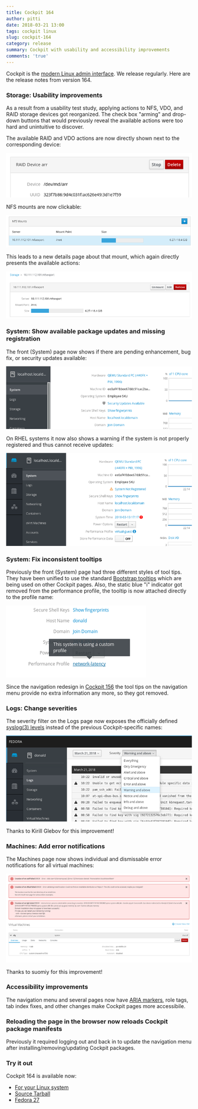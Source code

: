 ```yaml
---
title: Cockpit 164
author: pitti
date: 2018-03-21 13:00
tags: cockpit linux
slug: cockpit-164
category: release
summary: Cockpit with usability and accessibility improvements
comments: 'true'
---
```


Cockpit is the [modern Linux admin interface](http://cockpit-project.org/). We release regularly.
Here are the release notes from version 164.

### Storage: Usability improvements

As a result from a usability test study, applying actions to NFS, VDO, and
RAID storage devices got reorganized. The check box "arming" and drop-down
buttons that would previously reveal the available actions were too hard and
unintuitive to discover.

The available RAID and VDO actions are now directly shown next to the
corresponding device:

![Storage RAID action buttons](/images/storage-raid-action-buttons.png)

NFS mounts are now clickable:

![Storage NFS list](/images/storage-nfs-list.png)

This leads to a new details page about that mount, which again directly
presents the available actions:

![Storage NFS list](/images/storage-nfs-details.png)

### System: Show available package updates and missing registration

The front (System) page now shows if there are pending enhancement, bug fix, or
security updates available:

![System available security updates](/images/system-security-updates.png)

On RHEL systems it now also shows a warning if the system is not properly
registered and thus cannot receive updates:

![System unregistered](/images/system-unregistered.png)

### System: Fix inconsistent tooltips

Previously the front (System) page had three different styles of tool tips.
They have been unified to use the standard
[Bootstrap tooltips](https://getbootstrap.com/docs/4.0/components/tooltips/)
which are being used on other Cockpit pages. Also, the static blue "i"
indicator got removed from the performance profile, the tooltip is now
attached directly to the profile name:

![System tuned profile](/images/system-tuned-profile.png)

Since the navigation redesign in [Cockpit 156](https://martinpitt.github.io/cockpit-project.github.io/blog/cockpit-156.html)
the tool tips on the navigation menu provide no extra information any more, so
they got removed.

### Logs: Change severities

The severity filter on the Logs page now exposes the officially defined
[syslog(3) levels](https://linux.die.net/man/3/syslog) instead of the previous
Cockpit-specific names:

![Log severity levels](/images/logs-syslog-severity-levels.png)

Thanks to Kirill Glebov for this improvement!

### Machines: Add error notifications

The Machines page now shows individual and dismissable error notifications for
all virtual machines:

![Machines error notifications](/images/machines-error-notifications.png)

Thanks to suomiy for this  improvement!

### Accessibility improvements

The navigation menu and several pages now have
[ARIA markers](https://developer.mozilla.org/en-US/docs/Web/Accessibility/ARIA), role tags, tab index fixes, and
other changes make Cockpit pages more accessibile.

### Reloading the page in the browser now reloads Cockpit package manifests

Previously it required logging out and back in to update the navigation menu
after installing/removing/updating Cockpit packages.

### Try it out

Cockpit 164 is available now:

 * [For your Linux system](http://cockpit-project.org/running.html)
 * [Source Tarball](https://github.com/cockpit-project/cockpit/releases/tag/164)
 * [Fedora 27](https://bodhi.fedoraproject.org/updates/cockpit-164-1.fc27)
